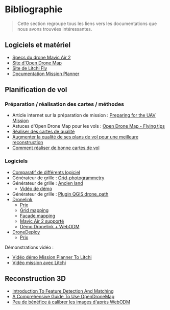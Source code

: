 # Bibliographie

> Cette section regroupe tous les liens vers les documentations que nous avons trouvées intéressantes.

## Logiciels et matériel

- [Specs du drone Mavic Air 2](https://www.dji.com/mavic-air-2/specs)
- [Site d'Open Drone Map](https://opendronemap.org/)
- [Site de Litchi Fly](https://flylitchi.com/)
- [Documentation Mission Planner](https://ardupilot.org/planner/docs/mission-planner-overview.html)

## Planification de vol

### Préparation / réalisation des cartes / méthodes

- Article internet sur la préparation de mission : [Preparing for the UAV Mission](https://uav-guidelines.openaerialmap.org/pages/07-preparing-for-the-uav-mission/)
- Astuces d'Open Drone Map pour les vols : [Open Drone Map - Flying tips](https://docs.opendronemap.org/flying/)
- [Réaliser des cartes de qualité](https://help.dronedeploy.com/hc/en-us/articles/1500004964282-Making-Successful-Maps)
- [Augmenter la qualité de ses plans de vol pour une meilleure reconstruction](https://www.hammermissions.com/post/quality-drone-maps-and-3d-models)
- [Comment réaliser de bonne cartes de vol](https://civiltracker.xyz/how-to-make-great-drone-maps/)

### Logiciels

- [Comparatif de différents logiciel](https://geonadir.com/what-is-the-best-desktop-drone-mapping-software/)
- Générateur de grille : [Grid-photogrammetry](https://afbayonac.github.io/grid-photogrammetry/)
- Générateur de grille : [Ancien land](https://ancient.land/)
    - [Vidéo de démo](https://www.youtube.com/watch?v=8NN9ETHamwY&ab_channel=JamesDeRose)
- Générateur de grille : [Plugin QGIS drone_path](https://plugins.qgis.org/plugins/drone_path/)
- [Dronelink](https://www.dronelink.com/)
    - [Prix](https://app.dronelink.com/pricing)
    - [Grid mapping](https://support.dronelink.com/hc/en-us/articles/4405635351315)
    - [Facade mapping](https://support.dronelink.com/hc/en-us/articles/4411563374099)
    - [Mavic Air 2 supporté](https://support.dronelink.com/hc/en-us/articles/360025829933-What-are-the-system-requirements-Supported-drones-and-devices-)
    - [Démo Dronelink + WebODM](https://webodm.net/dronelink)
- [DroneDeploy](https://www.dronedeploy.com/)
    - [Prix](https://www.dronedeploy.com/pricing.html)

Démonstrations vidéo :

- [Vidéo démo Mission Planner To Litchi](https://www.youtube.com/watch?v=Vdxp_iXCcys&ab_channel=Taranis)
- [Vidéo mission avec Litchi](https://www.youtube.com/watch?v=mn8U-YJe1xY&ab_channel=WindsweptRobert)

## Reconstruction 3D

- [Introduction To Feature Detection And Matching](https://medium.com/data-breach/introduction-to-feature-detection-and-matching-65e27179885d)
- [A Comprehensive Guide To Use OpenDroneMap](https://odmbook.com/)
- [Peu de bénéfice à calibrer les images d'après WebODM](https://github.com/OpenDroneMap/WebODM/issues/340)
